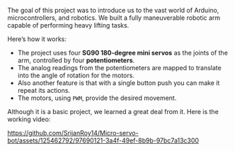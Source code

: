 The goal of this project was to introduce us to the vast world of Arduino, microcontrollers, and robotics. We built a fully maneuverable robotic arm capable of performing heavy lifting tasks.

Here’s how it works:
- The project uses four **SG90 180-degree mini servos** as the joints of the arm, controlled by four **potentiometers**.
- The analog readings from the potentiometers are mapped to translate into the angle of rotation for the motors.
- Also another feature is that with a single button push you can make it repeat its actions.
- The motors, using `PWM`, provide the desired movement.

Although it is a basic project, we learned a great deal from it.
Here is the working video:


https://github.com/SrijanRoy14/Micro-servo-bot/assets/125462792/97690121-3a4f-49ef-8b9b-97bc7a13c300

